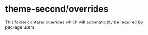 # theme-second/overrides

This folder contains overrides which will automatically be required by package users.
